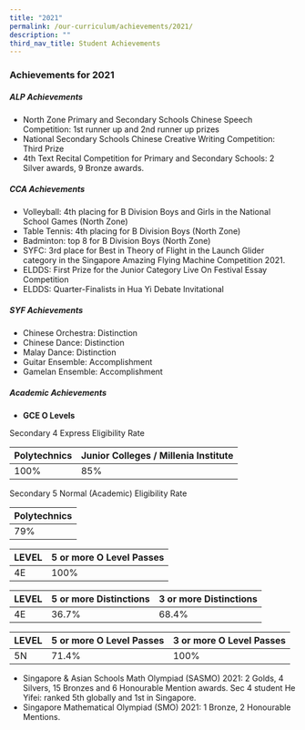```yaml
---
title: "2021"
permalink: /our-curriculum/achievements/2021/
description: ""
third_nav_title: Student Achievements
---
```

### **Achievements for 2021**


##### **ALP Achievements**

*   North Zone Primary and Secondary Schools Chinese Speech Competition: 1st runner up and 2nd runner up prizes
*   National Secondary Schools Chinese Creative Writing Competition: Third Prize
*   4th Text Recital Competition for Primary and Secondary Schools: 2 Silver awards, 9 Bronze awards.

##### **CCA Achievements**

*   Volleyball: 4th placing for B Division Boys and Girls in the National School Games (North Zone)
*   Table Tennis: 4th placing for B Division Boys (North Zone)
*   Badminton: top 8 for B Division Boys (North Zone)
*   SYFC: 3rd place for Best in Theory of Flight in the Launch Glider category in the Singapore Amazing Flying Machine Competition 2021.
*   ELDDS: First Prize for the Junior Category Live On Festival Essay Competition
*   ELDDS: Quarter-Finalists in Hua Yi Debate Invitational

##### **SYF Achievements**

*   Chinese Orchestra: Distinction
*   Chinese Dance: Distinction
*   Malay Dance: Distinction
*   Guitar Ensemble: Accomplishment
*   Gamelan Ensemble: Accomplishment

##### **Academic Achievements**

*   **GCE O Levels**

Secondary 4 Express Eligibility Rate

| Polytechnics |  Junior Colleges / Millenia Institute |
|--------------|---------------------------------------|
| 100%         | 85%                                   |

Secondary 5 Normal (Academic) Eligibility Rate

| Polytechnics |
|--------------|
| 79%          |

| LEVEL | 5 or more O Level Passes |
|-------|--------------------------|
| 4E    | 100%                     |

| LEVEL | 5 or more Distinctions | 3 or more Distinctions |
|-------|------------------------|------------------------|
| 4E    | 36.7%                  | 68.4%                  |

| LEVEL | 5 or more O Level Passes | 3 or more O Level Passes |
|-------|--------------------------|--------------------------|
| 5N    | 71.4%                    | 100%                     |

*   Singapore & Asian Schools Math Olympiad (SASMO) 2021: 2 Golds, 4 Silvers, 15 Bronzes and 6 Honourable Mention awards. Sec 4 student He Yifei: ranked 5th globally and 1st in Singapore.
*   Singapore Mathematical Olympiad (SMO) 2021: 1 Bronze, 2 Honourable Mentions.